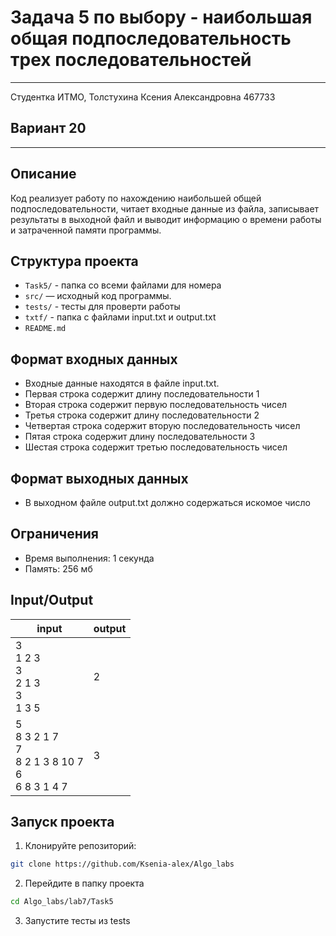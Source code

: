 # Задача 5 по выбору - наибольшая общая подпоследовательность трех последовательностей
___
Студентка ИТМО, Толстухина Ксения Александровна 467733

## Вариант 20
___

## Описание
Код реализует работу по нахождению наибольшей общей подпоследовательности,
читает входные данные из файла, записывает результаты в выходной файл 
и выводит информацию о времени работы и затраченной памяти программы.

## Структура проекта
- `Task5/` - папка со всеми файлами для номера
- `src/` — исходный код программы.
- `tests/` - тесты для проверти работы
- `txtf/` - папка с файлами input.txt и output.txt
- `README.md`

## Формат входных данных
- Входные данные находятся в файле input.txt.
- Первая строка содержит длину последовательности 1
- Вторая строка содержит первую последовательность чисел
- Третья строка содержит длину последовательности 2 
- Четвертая строка содержит вторую последовательность чисел
- Пятая строка содержит длину последовательности 3
- Шестая строка содержит третью последовательность чисел

## Формат выходных данных
- В выходном файле output.txt должно содержаться искомое число

## Ограничения
- Время выполнения: 1 секунда
- Память: 256 мб

## Input/Output
| input                                                               | output |
|---------------------------------------------------------------------|--------|
| 3 <br/>1 2 3 <br/>3 <br/>2 1 3 <br/>3 <br/>1 3 5                    | 2      |
| 5 <br/>8 3 2 1 7 <br/>7 <br/>8 2 1 3 8 10 7 <br/>6 <br/>6 8 3 1 4 7 | 3      |



## Запуск проекта
1. Клонируйте репозиторий:
```bash
git clone https://github.com/Ksenia-alex/Algo_labs
```

2. Перейдите в папку проекта
```bash
cd Algo_labs/lab7/Task5
```

3. Запустите тесты из tests
